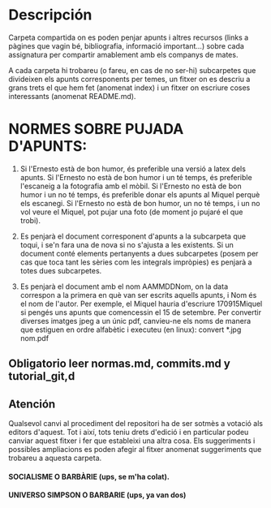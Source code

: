 # Descripción

Carpeta compartida on es poden penjar apunts i altres recursos (links a
pàgines que vagin bé, bibliografia, informació important...) sobre cada assignatura
per compartir amablement amb els companys de mates.

A cada carpeta hi trobareu (o fareu, en cas de no ser-hi) subcarpetes que divideixen
els apunts corresponents per temes, un fitxer on es descriu a grans trets
el que hem fet (anomenat index) i un fitxer on escriure coses interessants
(anomenat README.md). 

# NORMES SOBRE PUJADA D'APUNTS:

1. Si l'Ernesto està de bon humor, és preferible una versió a latex dels apunts. Si
l'Ernesto no està de bon humor i un té temps, és preferible l'escaneig a la fotografia
amb el mòbil. Si l'Ernesto no està de bon humor i un no té temps, és preferible
donar els apunts al Miquel perquè els escanegi. Si l'Ernesto no està de bon humor,
un no té temps, i un no vol veure el Miquel, pot pujar una foto (de moment jo pujaré el
que trobi).

2. Es penjarà el document corresponent d'apunts a la subcarpeta que toqui, i se'n fara
una de nova si no s'ajusta a les existents. Si un document conté elements pertanyents a
dues subcarpetes (posem per cas que toca tant les sèries com les integrals impròpies)
es penjarà a totes dues subcarpetes.

3. Es penjarà el document amb el nom AAMMDDNom, on la data correspon a la primera en què
van ser escrits aquells apunts, i Nom és el nom de l'autor. Per exemple, el Miquel hauria
d'escriure 170915Miquel si pengés uns apunts que comencessin el 15 de setembre. Per convertir
diverses imatges jpeg a un únic pdf, canvieu-ne els noms de manera que estiguen en ordre
alfabètic i executeu (en linux): convert *.jpg nom.pdf

## Obligatorio leer normas.md, commits.md y tutorial_git,d

## Atención
Qualsevol canvi al procediment del repositori ha de ser sotmès a votació als editors d'aquest. 
Tot i així, tots teniu drets d'edició i en particular podeu canviar
aquest fitxer i fer que estableixi una altra cosa. Els suggeriments i possibles ampliacions
es poden afegir al fitxer anomenat suggeriments que trobareu a aquesta carpeta.

#### SOCIALISME O BARBÀRIE (ups, se m'ha colat).
#### UNIVERSO SIMPSON O BARBARIE (ups, ya van dos)
